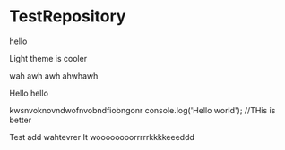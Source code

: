 # TestRepository
hello

Light theme is cooler

wah awh awh ahwhawh

Hello hello

kwsnvoknovndwofnvobndfiobngonr
console.log('Hello world');
//THis is better

Test add wahtevrer
It woooooooorrrrrkkkkeeeddd